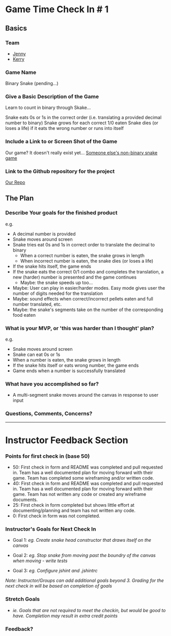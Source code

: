 # Game Time Check In # 1

## Basics

### Team
- [Jenny](https://github.com/msjennygiraffe)
- [Kerry](https://github.com/kjs222)

### Game Name

Binary Snake (pending...)

### Give a Basic Description of the Game

Learn to count in binary through Skake...

Snake eats 0s or 1s in the correct order (i.e. translating a provided decimal number to binary)
Snake grows for each correct 1/0 eaten
Snake dies (or loses a life) if it eats the wrong number or runs into itself


### Include a Link to or Screen Shot of the Game

Our game?  It doesn't really exist yet...
[Someone else's non-binary snake game](http://patorjk.com/games/snake/)

### Link to the Github repository for the project
[Our Repo](https://github.com/kjs222/gametime)

## The Plan

### Describe Your goals for the finished product

e.g.

- A decimal number is provided
- Snake moves around screen
- Snake tries eat 0s and 1s in correct order to translate the decimal to binary
  - When a correct number is eaten, the snake grows in length
  - When incorrect number is eaten, the snake dies (or loses a life)
- If the snake hits itself, the game ends
- If the snake eats the correct 0/1 combo and completes the translation, a new (harder) number is presented and the game continues
  - Maybe: the snake speeds up too...  
- Maybe:  User can play in easier/harder modes.  Easy mode gives user the number of digits needed for the translation
- Maybe: sound effects when correct/incorrect pellets eaten and full number translated, etc.
- Maybe: the snake's segments take on the number of the corresponding food eaten


### What is your MVP, or 'this was harder than I thought' plan?

e.g.

- Snake moves around screen
- Snake can eat 0s or 1s
- When a number is eaten, the snake grows in length
- If the snake hits itself or eats wrong number, the game ends
- Game ends when a number is successfully translated

### What have you accomplished so far?

- A multi-segment snake moves around the canvas in response to user input

### Questions, Comments, Concerns?

-----

# Instructor Feedback Section

### Points for first check in (base 50)

* 50: First check in form and README was completed and pull requested in. Team has a well documented plan for moving forward with their game. Team has completed some wireframing and/or written code.
* 40: First check in form and README was completed and pull requested in. Team has a well documented plan for moving forward with their game. Team has not written any code or created any wireframe documents.
* 25: First check in form completed but shows little effort at documenting/planning and team has not written any code.
* 0: First check in form was not completed.

### Instructor's Goals for Next Check In

* Goal 1: _eg. Create snake head constructor that draws itself on the canvas_

* Goal 2: _eg. Stop snake from moving past the boundry of the canvas when moving - write tests_

* Goal 3: _eg. Configure jshint and .jshintrc_

_Note: Instructor/Groups can add additional goals beyond 3. Grading for the next check in will be based on completion of goals_

### Stretch Goals

* _ie. Goals that are not required to meet the checkin, but would be good to have. Completion may result in extra credit points_

### Feedback?
